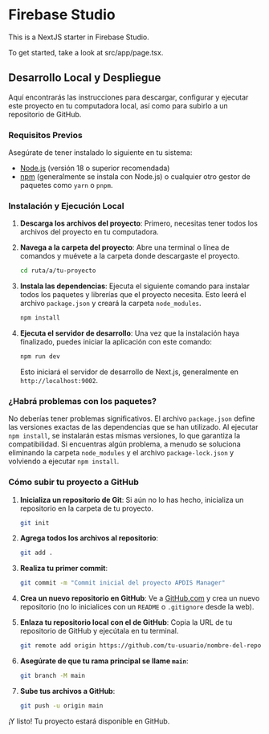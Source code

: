 # Firebase Studio

This is a NextJS starter in Firebase Studio.

To get started, take a look at src/app/page.tsx.

## Desarrollo Local y Despliegue

Aquí encontrarás las instrucciones para descargar, configurar y ejecutar este proyecto en tu computadora local, así como para subirlo a un repositorio de GitHub.

### Requisitos Previos

Asegúrate de tener instalado lo siguiente en tu sistema:
- [Node.js](https://nodejs.org/) (versión 18 o superior recomendada)
- [npm](https://www.npmjs.com/) (generalmente se instala con Node.js) o cualquier otro gestor de paquetes como `yarn` o `pnpm`.

### Instalación y Ejecución Local

1.  **Descarga los archivos del proyecto**: Primero, necesitas tener todos los archivos del proyecto en tu computadora.

2.  **Navega a la carpeta del proyecto**: Abre una terminal o línea de comandos y muévete a la carpeta donde descargaste el proyecto.
    ```bash
    cd ruta/a/tu-proyecto
    ```

3.  **Instala las dependencias**: Ejecuta el siguiente comando para instalar todos los paquetes y librerías que el proyecto necesita. Esto leerá el archivo `package.json` y creará la carpeta `node_modules`.
    ```bash
    npm install
    ```

4.  **Ejecuta el servidor de desarrollo**: Una vez que la instalación haya finalizado, puedes iniciar la aplicación con este comando:
    ```bash
    npm run dev
    ```
    Esto iniciará el servidor de desarrollo de Next.js, generalmente en `http://localhost:9002`.

### ¿Habrá problemas con los paquetes?

No deberías tener problemas significativos. El archivo `package.json` define las versiones exactas de las dependencias que se han utilizado. Al ejecutar `npm install`, se instalarán estas mismas versiones, lo que garantiza la compatibilidad. Si encuentras algún problema, a menudo se soluciona eliminando la carpeta `node_modules` y el archivo `package-lock.json` y volviendo a ejecutar `npm install`.

### Cómo subir tu proyecto a GitHub

1.  **Inicializa un repositorio de Git**: Si aún no lo has hecho, inicializa un repositorio en la carpeta de tu proyecto.
    ```bash
    git init
    ```

2.  **Agrega todos los archivos al repositorio**:
    ```bash
    git add .
    ```

3.  **Realiza tu primer commit**:
    ```bash
    git commit -m "Commit inicial del proyecto APDIS Manager"
    ```

4.  **Crea un nuevo repositorio en GitHub**: Ve a [GitHub.com](https://github.com/new) y crea un nuevo repositorio (no lo inicialices con un `README` o `.gitignore` desde la web).

5.  **Enlaza tu repositorio local con el de GitHub**: Copia la URL de tu repositorio de GitHub y ejecútala en tu terminal.
    ```bash
    git remote add origin https://github.com/tu-usuario/nombre-del-repositorio.git
    ```

6.  **Asegúrate de que tu rama principal se llame `main`**:
    ```bash
    git branch -M main
    ```

7.  **Sube tus archivos a GitHub**:
    ```bash
    git push -u origin main
    ```

¡Y listo! Tu proyecto estará disponible en GitHub.
